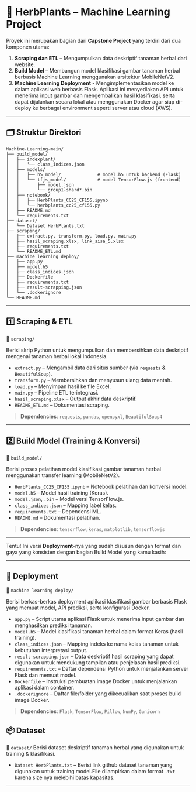 # 🌿 HerbPlants – Machine Learning Project

Proyek ini merupakan bagian dari **Capstone Project** yang terdiri dari dua komponen utama:

1. **Scraping dan ETL** – Mengumpulkan data deskriptif tanaman herbal dari website.
2. **Build Model** – Membangun model klasifikasi gambar tanaman herbal berbasis Machine Learning menggunakan arsitektur MobileNetV2.
3. **Machine Learning Deployment** - Mengimplementasikan model ke dalam aplikasi web berbasis Flask. Aplikasi ini menyediakan API untuk menerima input gambar dan mengembalikan hasil klasifikasi, serta dapat dijalankan secara lokal atau menggunakan Docker agar siap di-deploy ke berbagai environment seperti server atau cloud (AWS).
   
---

## 🗂 Struktur Direktori

```
Machine-Learning-main/
├── build_model/
│   ├── indexplant/
│   │   └── class_indices.json 
│   ├── models/
│   │   ├── h5_model/              # model.h5 untuk backend (Flask)
│   │   └── tfjs_model/            # model TensorFlow.js (frontend)
│   │       ├── model.json
│   │       └── group1-shard*.bin
│   ├── notebook/
│   │   ├── HerbPlants_CC25_CF155.ipynb
│   │   └── herbplants_cc25_cf155.py
│   ├── README.md 
│   └── requirements.txt 
├── dataset/
│   └── Dataset HerbPlants.txt 
├── scraping/
│   ├── extract.py, transform.py, load.py, main.py 
│   ├── hasil_scraping.xlsx, link_sisa_5.xlsx
│   ├── requirements.txt 
│   └── README_ETL.md 
├── machine learning deploy/
│   ├── app.py
│   ├── model.h5
│   ├── class_indices.json
│   ├── Dockerfile
│   ├── requirements.txt
│   ├── result-scrapping.json
│   └── .dockerignore
└── README.md  
```

---

## 1️⃣ Scraping & ETL

📁 `scraping/`

Berisi skrip Python untuk mengumpulkan dan membersihkan data deskriptif mengenai tanaman herbal lokal Indonesia.

* `extract.py` – Mengambil data dari situs sumber (via `requests` & `BeautifulSoup`).
* `transform.py` – Membersihkan dan menyusun ulang data mentah.
* `load.py` – Menyimpan hasil ke file Excel.
* `main.py` – Pipeline ETL terintegrasi.
* `hasil_scraping.xlsx` – Output akhir data deskriptif.
* `README_ETL.md` – Dokumentasi scraping.

> **Dependencies**: `requests`, `pandas`, `openpyxl`, `BeautifulSoup4`

---

## 2️⃣ Build Model (Training & Konversi)

📁 `build_model/`

Berisi proses pelatihan model klasifikasi gambar tanaman herbal menggunakan transfer learning (MobileNetV2).

* `HerbPlants_CC25_CF155.ipynb` – Notebook pelatihan dan konversi model.
* `model.h5` – Model hasil training (Keras).
* `model.json`, `.bin` – Model versi TensorFlow\.js.
* `class_indices.json` – Mapping label kelas.
* `requirements.txt` – Dependensi ML.
* `README.md` – Dokumentasi pelatihan.

> **Dependencies**: `tensorflow`, `keras`, `matplotlib`, `tensorflowjs`

---
Tentu! Ini versi **Deployment**-nya yang sudah disusun dengan format dan gaya yang konsisten dengan bagian Build Model yang kamu kasih:

---

## 🚀 Deployment

📁 `machine learning deploy/`

Berisi berkas-berkas deployment aplikasi klasifikasi gambar berbasis Flask yang memuat model, API prediksi, serta konfigurasi Docker.

* `app.py` – Script utama aplikasi Flask untuk menerima input gambar dan menghasilkan prediksi tanaman.
* `model.h5` – Model klasifikasi tanaman herbal dalam format Keras (hasil training).
* `class_indices.json` – Mapping indeks ke nama kelas tanaman untuk kebutuhan interpretasi output.
* `result-scrapping.json` – Data deskriptif hasil scraping yang dapat digunakan untuk mendukung tampilan atau penjelasan hasil prediksi.
* `requirements.txt` – Daftar dependensi Python untuk menjalankan server Flask dan memuat model.
* `Dockerfile` – Instruksi pembuatan image Docker untuk menjalankan aplikasi dalam container.
* `.dockerignore` – Daftar file/folder yang dikecualikan saat proses build image Docker.

> **Dependencies**: `Flask`, `TensorFlow`, `Pillow`, `NumPy`, `Gunicorn`

## 📦 Dataset

📁 `dataset/`
Berisi dataset deskriptif tanaman herbal yang digunakan untuk training & klasifikasi.

* `Dataset HerbPlants.txt` – Berisi link github dataset tanaman yang digunakan untuk training model.File dilampirkan dalam format `.txt` karena size nya melebihi batas kapasitas.

---







